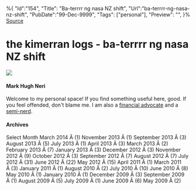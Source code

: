 ﻿%{
    "Id":"154",
    "Title": "Ba-terrrr ng nasa NZ shift",
    "Url":"ba-terrrr-ng-nasa-nz-shift",
    "PubDate":"99-Dec-9999",
    "Tags": ["personal"],
    "Preview": "",
}%
[Source](http://markhughneri.com/blog/407/ba-terrrr-ng-nasa-nz-shift/ "Permalink to the kimerran logs - ba-terrrr ng nasa NZ shift")

# the kimerran logs - ba-terrrr ng nasa NZ shift

![][1]

#### Mark Hugh Neri

Welcome to my personal space! If you find something useful here, good. If you feel offended, don't blame me. I am also a [financial advocate][2] and a [semi-nerd][3].

#### Archives

Select Month March 2014 Â (1) November 2013 Â (1) September 2013 Â (3) August 2013 Â (5) July 2013 Â (1) April 2013 Â (3) March 2013 Â (2) February 2013 Â (7) January 2013 Â (3) December 2012 Â (3) November 2012 Â (9) October 2012 Â (3) September 2012 Â (7) August 2012 Â (7) July 2012 Â (31) June 2012 Â (22) May 2012 Â (15) April 2011 Â (1) March 2011 Â (3) January 2011 Â (1) August 2010 Â (2) July 2010 Â (10) June 2010 Â (8) May 2010 Â (1) January 2010 Â (1) December 2009 Â (3) September 2009 Â (1) August 2009 Â (5) July 2009 Â (1) June 2009 Â (6) May 2009 Â (2)

[1]: http://www.gravatar.com/avatar/0a71fb2741e1e3052384c81c65fde29a?s=80
[2]: http://moneygizmo.net/
[3]: http://gizmoblogr.com/
